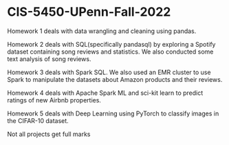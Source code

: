# CIS-5450-UPenn-Fall-2022

Homework 1 deals with data wrangling and cleaning using pandas.

Homework 2 deals with SQL(specifically pandasql) by exploring a Spotify dataset containing song reviews and statistics. We also conducted some text analysis of song reviews.

Homework 3 deals with Spark SQL. We also used an EMR cluster to use Spark to manipulate the datasets about Amazon products and their reviews. 

Homework 4 deals with Apache Spark ML and sci-kit learn to predict ratings of new Airbnb properties.

Homework 5 deals with Deep Learning using PyTorch to classify images in the CIFAR-10 dataset.

Not all projects get full marks
